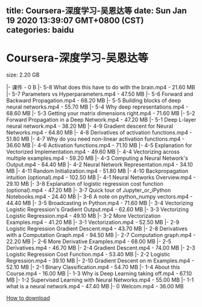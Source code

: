 
title: Coursera-深度学习-吴恩达等
date: Sun Jan 19 2020 13:39:07 GMT+0800 (CST)    
categories: baidu
---

# Coursera-深度学习-吴恩达等
size: 2.20 GB
 
 
|- 课件 - 0 B
|- 5-8 What does this have to do with the brain.mp4 - 21.60 MB
|- 5-7 Parameters vs Hyperparameters.mp4 - 47.50 MB
|- 5-6 Forward and Backward Propagation.mp4 - 68.20 MB
|- 5-5 Building blocks of deep neural networks.mp4 - 55.70 MB
|- 5-4 Why deep representations.mp4 - 68.60 MB
|- 5-3 Getting your matrix dimensions right.mp4 - 71.60 MB
|- 5-2 Forward Propagation in a Deep Network.mp4 - 47.20 MB
|- 5-1 Deep L-layer neural network.mp4 - 38.20 MB
|- 4-9 Gradient descent for Neural Networks.mp4 - 64.80 MB
|- 4-8 Derivatives of activation functions.mp4 - 51.80 MB
|- 4-7 Why do you need non-linear activation functions.mp4 - 36.60 MB
|- 4-6 Activation functions.mp4 - 71.10 MB
|- 4-5 Explanation for Vectorized Implementation.mp4 - 49.60 MB
|- 4-4 Vectorizing across multiple examples.mp4 - 59.20 MB
|- 4-3 Computing a Neural Network's Output.mp4 - 64.40 MB
|- 4-2 Neural Network Representation.mp4 - 34.10 MB
|- 4-11 Random Initialization.mp4 - 51.80 MB
|- 4-10 Backpropagation intuition (optional).mp4 - 102.50 MB
|- 4-1 Neural Networks Overview.mp4 - 29.10 MB
|- 3-8 Explanation of logistic regression cost function (optional).mp4 - 47.20 MB
|- 3-7 Quick tour of Jupyter_or_iPython Notebooks.mp4 - 24.40 MB
|- 3-6 A note on python_numpy vectors.mp4 - 44.40 MB
|- 3-5 Broadcasting in Python.mp4 - 71.60 MB
|- 3-4 Vectorizing Logistic Regression's Gradient Output.mp4 - 62.60 MB
|- 3-3 Vectorizing Logistic Regression.mp4 - 49.10 MB
|- 3-2 More Vectorization Examples.mp4 - 41.20 MB
|- 3-1 Vectorization.mp4 - 52.50 MB
|- 2-9 Logistic Regression Gradient Descent.mp4 - 43.70 MB
|- 2-8 Derivatives with a Computation Graph.mp4 - 94.50 MB
|- 2-7 Computation graph.mp4 - 22.20 MB
|- 2-6 More Derivative Examples.mp4 - 68.00 MB
|- 2-5 Derivatives.mp4 - 46.70 MB
|- 2-4 Gradient Descent.mp4 - 74.00 MB
|- 2-3 Logistic Regression Cost Function.mp4 - 53.40 MB
|- 2-2 Logistic Regression.mp4 - 39.10 MB
|- 2-10 Gradient Descent on m Examples.mp4 - 52.10 MB
|- 2-1 Binary Classification.mp4 - 54.70 MB
|- 1-4 About this Course.mp4 - 16.00 MB
|- 1-3 Why is Deep Learning taking off.mp4 - 67.10 MB
|- 1-2 Supervised Learning with Neural Networks.mp4 - 55.00 MB
|- 1-1 what is a neural network.mp4 - 47.40 MB
|- 0 Welcom.mp4 - 36.00 MB

[How to download](https://bpcam.bemobtrk.com/go/2ceec3aa-1ca2-46d6-b9ff-aaa5c184517c?jno=2488)